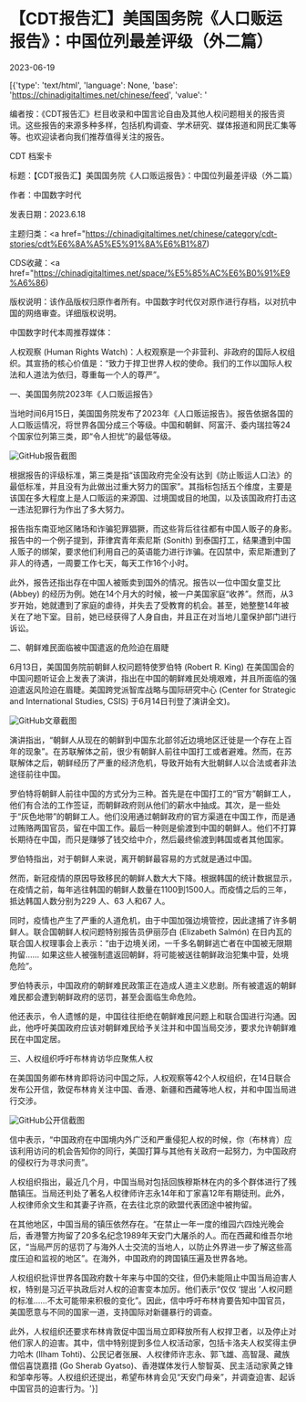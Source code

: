 # 【CDT报告汇】美国国务院《人口贩运报告》：中国位列最差评级（外二篇）

2023-06-19

[{'type': 'text/html', 'language': None, 'base': 'https://chinadigitaltimes.net/chinese/feed', 'value': '













编者按：《CDT报告汇》栏目收录和中国言论自由及其他人权问题相关的报告资讯。这些报告的来源多种多样，包括机构调查、学术研究、媒体报道和网民汇集等等。也欢迎读者向我们推荐值得关注的报告。





CDT 档案卡

标题：【CDT报告汇】美国国务院《人口贩运报告》：中国位列最差评级（外二篇）

作者：中国数字时代

发表日期：2023.6.18

主题归类：<a href="https://chinadigitaltimes.net/chinese/category/cdt-stories/cdt%E6%8A%A5%E5%91%8A%E6%B1%87)

CDS收藏：<a href="https://chinadigitaltimes.net/space/%E5%85%AC%E6%B0%91%E9%A6%86)

版权说明：该作品版权归原作者所有。中国数字时代仅对原作进行存档，以对抗中国的网络审查。详细版权说明。





中国数字时代本周推荐媒体：

人权观察 (Human Rights Watch)：人权观察是一个非营利、非政府的国际人权组织。其宣扬的核心价值是：“致力于捍卫世界人权的使命。我们的工作以国际人权法和人道法为依归，尊重每一个人的尊严”。

一、美国国务院2023年《人口贩运报告》

当地时间6月15日，美国国务院发布了2023年《人口贩运报告》。报告依据各国的人口贩运情况，将世界各国分成三个等级。中国和朝鲜、阿富汗、委内瑞拉等24个国家位列第三类，即“令人担忧”的最低等级。

![GitHub](https://chinadigitaltimes.net/chinese/files/2023/06/2023-TIP-Report.jpg)报告截图

根据报告的评级标准，第三类是指“该国政府完全没有达到《防止贩运人口法》的最低标准，并且没有为此做出过重大努力的国家”。其指标包括五个维度，主要是该国在多大程度上是人口贩运的来源国、过境国或目的地国，以及该国政府打击这一违法犯罪行为作出了多大努力。

报告指东南亚地区赌场和诈骗犯罪猖獗，而这些背后往往都有中国人贩子的身影。报告中的一个例子提到，菲律宾青年索尼斯 (Sonith) 到泰国打工，结果遭到中国人贩子的绑架，要求他们利用自己的英语能力进行诈骗。在囚禁中，索尼斯遭到了非人的待遇，一周要工作七天，每天工作16个小时。

此外，报告还指出存在中国人被贩卖到国外的情况。报告以一位中国女童艾比 (Abbey) 的经历为例。她在14个月大的时候，被一户美国家庭“收养”。然而，从3岁开始，她就遭到了家庭的虐待，并失去了受教育的机会。甚至，她整整14年被关在了地下室。目前，她已经获得了人身自由，并且正在对当地儿童保护部门进行诉讼。

二、朝鲜难民面临被中国遣返的危险迫在眉睫

6月13日，美国国务院前朝鲜人权问题特使罗伯特 (Robert R. King) 在美国国会的中国问题听证会上发表了演讲，指出在中国的朝鲜难民处境艰难，并且所面临的强迫遣返风险迫在眉睫。美国跨党派智库战略与国际研究中心 (Center for Strategic and International Studies, CSIS) 于6月14日刊登了演讲全文)。

![GitHub](https://chinadigitaltimes.net/chinese/files/2023/06/North-Korean-Refugees-and-the-Imminent-Danger-of-Forced-Repatriation-_-www.csis_.org_.png)文章截图

演讲指出，“朝鲜人从现在的朝鲜到中国东北部邻近边境地区迁徙是一个存在上百年的现象”。在苏联解体之前，很少有朝鲜人前往中国打工或者避难。然而，在苏联解体之后，朝鲜经历了严重的经济危机，导致开始有大批朝鲜人以合法或者非法途径前往中国。

罗伯特将朝鲜人前往中国的方式分为三种。首先是在中国打工的“官方”朝鲜工人，他们有合法的工作签证，而朝鲜政府则从他们的薪水中抽成。其次，是一些处于“灰色地带”的朝鲜工人。他们没用通过朝鲜政府的官方渠道在中国工作，而是通过贿赂两国官员，留在中国工作。最后一种则是偷渡到中国的朝鲜人。他们不打算长期待在中国，而只是赚够了钱交给中介，然后最终偷渡到韩国或者其他国家。

罗伯特指出，对于朝鲜人来说，离开朝鲜最容易的方式就是通过中国。

然而，新冠疫情的原因导致移民的朝鲜人数大大下降。根据韩国的统计数据显示，在疫情之前，每年逃往韩国的朝鲜人数量在1100到1500人。而疫情之后的三年，抵达韩国人数分别为229 人、63 人和67 人。

同时，疫情也产生了严重的人道危机，由于中国加强边境管控，因此逮捕了许多朝鲜人。联合国朝鲜人权问题特别报告员伊丽莎白 (Elizabeth Salmón) 在日内瓦的联合国人权理事会上表示：“由于边境关闭，一千多名朝鲜逃亡者在中国被无限期拘留…… 如果这些人被强制遣返回朝鲜，将可能被送往朝鲜政治犯集中营，处境危险”。

罗伯特表示，中国政府的朝鲜难民政策正在造成人道主义悲剧。所有被遣返的朝鲜难民都会遭到朝鲜政府的惩罚，甚至会面临生命危险。

他还表示，令人遗憾的是，中国往往拒绝在朝鲜难民问题上和联合国进行沟通。因此，他呼吁美国政府应该对朝鲜难民给予关注并和中国当局交涉，要求允许朝鲜难民在中国定居。

三、人权组织呼吁布林肯访华应聚焦人权

在美国国务卿布林肯即将访问中国之际，人权观察等42个人权组织，在14日联合发布公开信，敦促布林肯关注中国、香港、新疆和西藏等地人权，并和中国当局进行交涉。

![GitHub](https://chinadigitaltimes.net/chinese/files/2023/06/Joint-Letter-to-US-Secretary-of-State-on-His-Visit-to-China-Human-R_-www.hrw_.org_.png)公开信截图

信中表示，“中国政府在中国境内外广泛和严重侵犯人权的时候，你（布林肯）应该利用访问的机会告知你的同行，美国打算与其他有关政府一起努力，为中国政府的侵权行为寻求问责”。

人权组织指出，最近几个月，中国当局对包括回族穆斯林在内的多个群体进行了残酷镇压。当局还判处了著名人权律师许志永14年和丁家喜12年有期徒刑。此外，人权律师余文生和其妻子许燕，在去往北京的欧盟代表团途中被拘留。

在其他地区，中国当局的镇压依然存在。“在禁止一年一度的维园六四烛光晚会后，香港警方拘留了20多名纪念1989年天安门大屠杀的人。而在西藏和维吾尔地区，“当局严厉的惩罚了与海外人士交流的当地人，以防止外界进一步了解这些高度压迫和监视的地区”。在海外，中国政府的跨国镇压遍及世界各地。

人权组织批评世界各国政府数十年来与中国的交往，但仍未能阻止中国当局迫害人权，特别是习近平执政后对人权的迫害变本加厉。他们表示“仅仅 ‘提出 ’人权问题的标准……不太可能带来积极的变化”。因此，信中呼吁布林肯要告知中国官员，美国愿意与不同的国家一道，支持国际对新疆暴行的调查。

此外，人权组织还要求布林肯敦促中国当局立即释放所有人权捍卫者，以及停止对他们家人的迫害。其中，信中特别提到多位人权活动家，包括卡洛夫人权奖得主伊力哈木 (Ilham Tohti)、公民记者张展、人权律师许志永、郭飞雄、高智晟、藏族僧侣喜饶嘉措 (Go Sherab Gyatso)、香港媒体发行人黎智英、民主活动家黄之锋和邹幸彤等。人权组织还提出，希望布林肯会见“天安门母亲”，并调查迫害、起诉中国官员的迫害行为。'}]